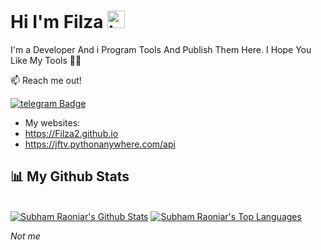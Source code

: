 ## <h1>Hi I'm Filza  <img src="https://user-images.githubusercontent.com/1303154/88677602-1635ba80-d120-11ea-84d8-d263ba5fc3c0.gif" width="28px" alt="hi"></h1>

I'm a Developer And i Program Tools And Publish Them Here. I Hope You Like My Tools 📲🔭

:mailbox: Reach me out!

[![telegram Badge](https://img.shields.io/badge/-@TweakPY-1ca0f1?style=flat&labelColor=1ca0f1&logo=telegram&logoColor=white)](https://t.me/TweakPY)

<!-- TODO: Add last video link -->

- My websites:
- https://Filza2.github.io
- https://jftv.pythonanywhere.com/api

## 📊 My Github Stats

  <br/>
    <a href="https://github.com/Filza2"><img alt="Subham Raoniar's Github Stats" src="https://github-readme-stats.vercel.app/api?username=Filza2&theme=tokyonight&hide_border=true&bg_color=0D1117" /></a>
  <a href="https://github.com/Filza2"><img alt="Subham Raoniar's Top Languages" src="https://github-readme-stats.vercel.app/api/top-langs/?username=Filza2&theme=react&hide_border=true&bg_color=0D1117" /></a>
  <br/>
  
 <i>Not me</i>
